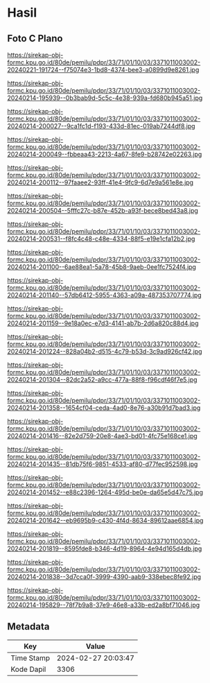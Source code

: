 # Hasil

## Foto C Plano

https://sirekap-obj-formc.kpu.go.id/80de/pemilu/pdpr/33/71/01/10/03/3371011003002-20240221-191724--f75074e3-1bd8-4374-bee3-a0899d9e8261.jpg

https://sirekap-obj-formc.kpu.go.id/80de/pemilu/pdpr/33/71/01/10/03/3371011003002-20240214-195939--0b3bab9d-5c5c-4e38-939a-fd680b945a51.jpg

https://sirekap-obj-formc.kpu.go.id/80de/pemilu/pdpr/33/71/01/10/03/3371011003002-20240214-200027--9ca1fc1d-f193-433d-81ec-019ab7244df8.jpg

https://sirekap-obj-formc.kpu.go.id/80de/pemilu/pdpr/33/71/01/10/03/3371011003002-20240214-200049--fbbeaa43-2213-4a67-8fe9-b28742e02263.jpg

https://sirekap-obj-formc.kpu.go.id/80de/pemilu/pdpr/33/71/01/10/03/3371011003002-20240214-200112--97faaee2-93ff-41e4-9fc9-6d7e9a561e8e.jpg

https://sirekap-obj-formc.kpu.go.id/80de/pemilu/pdpr/33/71/01/10/03/3371011003002-20240214-200504--5fffc27c-b87e-452b-a93f-bece8bed43a8.jpg

https://sirekap-obj-formc.kpu.go.id/80de/pemilu/pdpr/33/71/01/10/03/3371011003002-20240214-200531--f8fc4c48-c48e-4334-88f5-e19e1cfa12b2.jpg

https://sirekap-obj-formc.kpu.go.id/80de/pemilu/pdpr/33/71/01/10/03/3371011003002-20240214-201100--6ae88ea1-5a78-45b8-9aeb-0ee1fc7524f4.jpg

https://sirekap-obj-formc.kpu.go.id/80de/pemilu/pdpr/33/71/01/10/03/3371011003002-20240214-201140--57db6412-5955-4363-a09a-487353707774.jpg

https://sirekap-obj-formc.kpu.go.id/80de/pemilu/pdpr/33/71/01/10/03/3371011003002-20240214-201159--9e18a0ec-e7d3-4141-ab7b-2d6a820c88d4.jpg

https://sirekap-obj-formc.kpu.go.id/80de/pemilu/pdpr/33/71/01/10/03/3371011003002-20240214-201224--828a04b2-d515-4c79-b53d-3c9ad926cf42.jpg

https://sirekap-obj-formc.kpu.go.id/80de/pemilu/pdpr/33/71/01/10/03/3371011003002-20240214-201304--82dc2a52-a9cc-477a-88f8-f96cdf46f7e5.jpg

https://sirekap-obj-formc.kpu.go.id/80de/pemilu/pdpr/33/71/01/10/03/3371011003002-20240214-201358--1654cf04-ceda-4ad0-8e76-a30b91d7bad3.jpg

https://sirekap-obj-formc.kpu.go.id/80de/pemilu/pdpr/33/71/01/10/03/3371011003002-20240214-201416--82e2d759-20e8-4ae3-bd01-4fc75e168ce1.jpg

https://sirekap-obj-formc.kpu.go.id/80de/pemilu/pdpr/33/71/01/10/03/3371011003002-20240214-201435--81db75f6-9851-4533-af80-d77fec952598.jpg

https://sirekap-obj-formc.kpu.go.id/80de/pemilu/pdpr/33/71/01/10/03/3371011003002-20240214-201452--e88c2396-1264-495d-be0e-da65e5d47c75.jpg

https://sirekap-obj-formc.kpu.go.id/80de/pemilu/pdpr/33/71/01/10/03/3371011003002-20240214-201642--eb9695b9-c430-4f4d-8634-89612aae6854.jpg

https://sirekap-obj-formc.kpu.go.id/80de/pemilu/pdpr/33/71/01/10/03/3371011003002-20240214-201819--8595fde8-b346-4d19-8964-4e94d165d4db.jpg

https://sirekap-obj-formc.kpu.go.id/80de/pemilu/pdpr/33/71/01/10/03/3371011003002-20240214-201838--3d7cca0f-3999-4390-aab9-338ebec8fe92.jpg

https://sirekap-obj-formc.kpu.go.id/80de/pemilu/pdpr/33/71/01/10/03/3371011003002-20240214-195829--78f7b9a8-37e9-46e8-a33b-ed2a8bf71046.jpg


## Metadata

| Key        | Value               |
| ---------- | ------------------- |
| Time Stamp | 2024-02-27 20:03:47 |
| Kode Dapil | 3306                |



